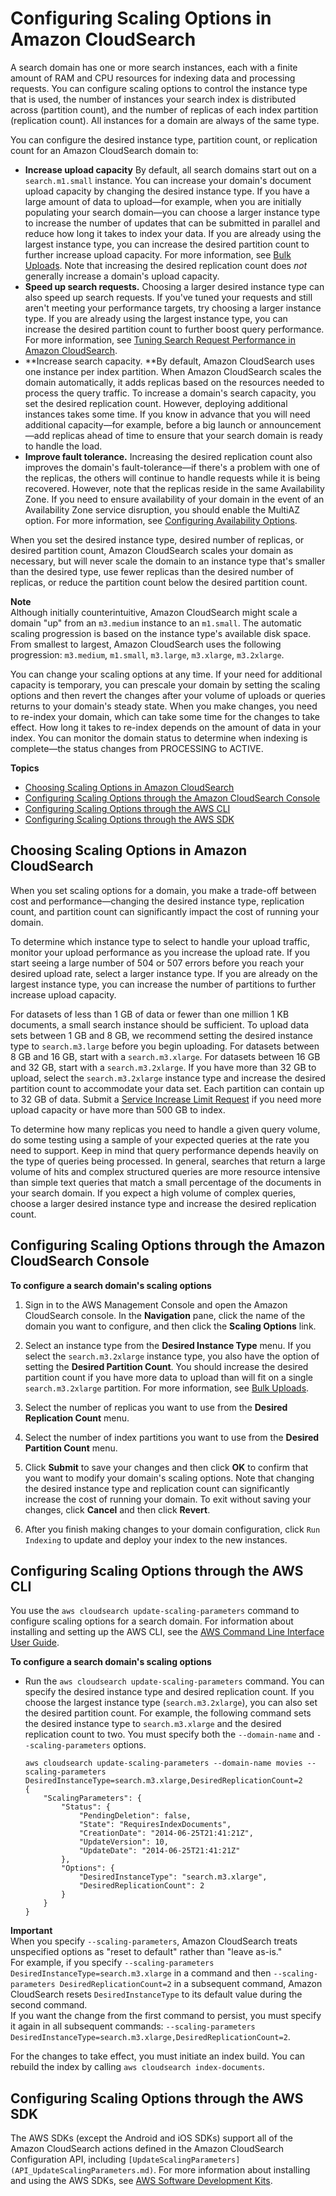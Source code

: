 # Configuring Scaling Options in Amazon CloudSearch<a name="configuring-scaling-options"></a>

A search domain has one or more search instances, each with a finite amount of RAM and CPU resources for indexing data and processing requests\. You can configure scaling options to control the instance type that is used, the number of instances your search index is distributed across \(partition count\), and the number of replicas of each index partition \(replication count\)\. All instances for a domain are always of the same type\.

You can configure the desired instance type, partition count, or replication count for an Amazon CloudSearch domain to:
+ **Increase upload capacity** By default, all search domains start out on a `search.m1.small` instance\. You can increase your domain's document upload capacity by changing the desired instance type\. If you have a large amount of data to upload—for example, when you are initially populating your search domain—you can choose a larger instance type to increase the number of updates that can be submitted in parallel and reduce how long it takes to index your data\. If you are already using the largest instance type, you can increase the desired partition count to further increase upload capacity\. For more information, see [Bulk Uploads](uploading-data.md#bulk-uploads)\. Note that increasing the desired replication count does *not* generally increase a domain's upload capacity\.
+ **Speed up search requests\.** Choosing a larger desired instance type can also speed up search requests\. If you've tuned your requests and still aren't meeting your performance targets, try choosing a larger instance type\. If you are already using the largest instance type, you can increase the desired partition count to further boost query performance\. For more information, see [Tuning Search Request Performance in Amazon CloudSearch](tuning-search.md)\.
+ **Increase search capacity\. **By default, Amazon CloudSearch uses one instance per index partition\. When Amazon CloudSearch scales the domain automatically, it adds replicas based on the resources needed to process the query traffic\. To increase a domain's search capacity, you set the desired replication count\. However, deploying additional instances takes some time\. If you know in advance that you will need additional capacity—for example, before a big launch or announcement—add replicas ahead of time to ensure that your search domain is ready to handle the load\. 
+ **Improve fault tolerance\.** Increasing the desired replication count also improves the domain's fault\-tolerance—if there's a problem with one of the replicas, the others will continue to handle requests while it is being recovered\. However, note that the replicas reside in the same Availability Zone\. If you need to ensure availability of your domain in the event of an Availability Zone service disruption, you should enable the MultiAZ option\. For more information, see [Configuring Availability Options](configuring-availability-options.md)\. 

When you set the desired instance type, desired number of replicas, or desired partition count, Amazon CloudSearch scales your domain as necessary, but will never scale the domain to an instance type that's smaller than the desired type, use fewer replicas than the desired number of replicas, or reduce the partition count below the desired partition count\.

**Note**  
Although initially counterintuitive, Amazon CloudSearch might scale a domain "up" from an `m3.medium` instance to an `m1.small`\. The automatic scaling progression is based on the instance type's available disk space\. From smallest to largest, Amazon CloudSearch uses the following progression: `m3.medium`, `m1.small`, `m3.large`, `m3.xlarge`, `m3.2xlarge`\.

You can change your scaling options at any time\. If your need for additional capacity is temporary, you can prescale your domain by setting the scaling options and then revert the changes after your volume of uploads or queries returns to your domain's steady state\. When you make changes, you need to re\-index your domain, which can take some time for the changes to take effect\. How long it takes to re\-index depends on the amount of data in your index\. You can monitor the domain status to determine when indexing is complete—the status changes from PROCESSING to ACTIVE\. 

**Topics**
+ [Choosing Scaling Options in Amazon CloudSearch](#choosing-scaling-options)
+ [Configuring Scaling Options through the Amazon CloudSearch Console](#configuring-scaling-options-console)
+ [Configuring Scaling Options through the AWS CLI](#configuring-scaling-options-cli)
+ [Configuring Scaling Options through the AWS SDK](#configuring-scaling-options-sdk)

## Choosing Scaling Options in Amazon CloudSearch<a name="choosing-scaling-options"></a>

When you set scaling options for a domain, you make a trade\-off between cost and performance—changing the desired instance type, replication count, and partition count can significantly impact the cost of running your domain\. 

 To determine which instance type to select to handle your upload traffic, monitor your upload performance as you increase the upload rate\. If you start seeing a large number of 504 or 507 errors before you reach your desired upload rate, select a larger instance type\. If you are already on the largest instance type, you can increase the number of partitions to further increase upload capacity\. 

 For datasets of less than 1 GB of data or fewer than one million 1 KB documents, a small search instance should be sufficient\. To upload data sets between 1 GB and 8 GB, we recommend setting the desired instance type to `search.m3.large` before you begin uploading\. For datasets between 8 GB and 16 GB, start with a `search.m3.xlarge`\. For datasets between 16 GB and 32 GB, start with a `search.m3.2xlarge`\. If you have more than 32 GB to upload, select the `search.m3.2xlarge` instance type and increase the desired partition count to accommodate your data set\. Each partition can contain up to 32 GB of data\. Submit a [Service Increase Limit Request](https://console.aws.amazon.com/support/home#/case/create?issueType=service-limit-increase&limitType=service-code-cloudsearch-partitions-and-instances) if you need more upload capacity or have more than 500 GB to index\. 

To determine how many replicas you need to handle a given query volume, do some testing using a sample of your expected queries at the rate you need to support\. Keep in mind that query performance depends heavily on the type of queries being processed\. In general, searches that return a large volume of hits and complex structured queries are more resource intensive than simple text queries that match a small percentage of the documents in your search domain\. If you expect a high volume of complex queries, choose a larger desired instance type and increase the desired replication count\. 

## Configuring Scaling Options through the Amazon CloudSearch Console<a name="configuring-scaling-options-console"></a>

**To configure a search domain's scaling options**

1. Sign in to the AWS Management Console and open the Amazon CloudSearch console\. In the **Navigation** pane, click the name of the domain you want to configure, and then click the **Scaling Options** link\.

1. Select an instance type from the **Desired Instance Type** menu\. If you select the `search.m3.2xlarge` instance type, you also have the option of setting the **Desired Partition Count**\. You should increase the desired partition count if you have more data to upload than will fit on a single `search.m3.2xlarge` partition\. For more information, see [Bulk Uploads](uploading-data.md#bulk-uploads)\.

1. Select the number of replicas you want to use from the **Desired Replication Count** menu\.

1. Select the number of index partitions you want to use from the **Desired Partition Count** menu\.

1. Click **Submit** to save your changes and then click **OK** to confirm that you want to modify your domain's scaling options\. Note that changing the desired instance type and replication count can significantly increase the cost of running your domain\. To exit without saving your changes, click **Cancel** and then click **Revert**\.

1. After you finish making changes to your domain configuration, click `Run Indexing` to update and deploy your index to the new instances\.

## Configuring Scaling Options through the AWS CLI<a name="configuring-scaling-options-cli"></a>

You use the `aws cloudsearch update-scaling-parameters` command to configure scaling options for a search domain\. For information about installing and setting up the AWS CLI, see the [AWS Command Line Interface User Guide](https://docs.aws.amazon.com/cli/latest/userguide/)\. 

**To configure a search domain's scaling options**
+ Run the `aws cloudsearch update-scaling-parameters` command\. You can specify the desired instance type and desired replication count\. If you choose the largest instance type \(`search.m3.2xlarge`\), you can also set the desired partition count\. For example, the following command sets the desired instance type to `search.m3.xlarge` and the desired replication count to two\. You must specify both the `--domain-name` and `--scaling-parameters` options\. 

  ```
  aws cloudsearch update-scaling-parameters --domain-name movies --scaling-parameters DesiredInstanceType=search.m3.xlarge,DesiredReplicationCount=2
  {
      "ScalingParameters": {
          "Status": {
              "PendingDeletion": false, 
              "State": "RequiresIndexDocuments", 
              "CreationDate": "2014-06-25T21:41:21Z", 
              "UpdateVersion": 10, 
              "UpdateDate": "2014-06-25T21:41:21Z"
          }, 
          "Options": {
              "DesiredInstanceType": "search.m3.xlarge", 
              "DesiredReplicationCount": 2
          }
      }
  }
  ```
**Important**  
When you specify `--scaling-parameters`, Amazon CloudSearch treats unspecified options as "reset to default" rather than "leave as\-is\."  
For example, if you specify `--scaling-parameters DesiredInstanceType=search.m3.xlarge` in a command and then `--scaling-parameters DesiredReplicationCount=2` in a subsequent command, Amazon CloudSearch resets `DesiredInstanceType` to its default value during the second command\.  
If you want the change from the first command to persist, you must specify it again in all subsequent commands: `--scaling-parameters DesiredInstanceType=search.m3.xlarge,DesiredReplicationCount=2`\.

For the changes to take effect, you must initiate an index build\. You can rebuild the index by calling `aws cloudsearch index-documents`\.

## Configuring Scaling Options through the AWS SDK<a name="configuring-scaling-options-sdk"></a>

The AWS SDKs \(except the Android and iOS SDKs\) support all of the Amazon CloudSearch actions defined in the Amazon CloudSearch Configuration API, including `[UpdateScalingParameters](API_UpdateScalingParameters.md)`\. For more information about installing and using the AWS SDKs, see [AWS Software Development Kits](http://aws.amazon.com/code)\.